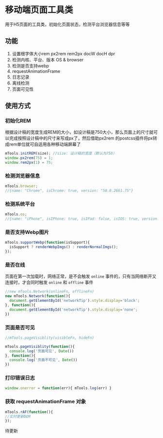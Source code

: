 # 移动端页面工具类

用于H5页面的工具类，初始化页面状态，检测平台浏览器信息等等

## 功能

1. 设置根字体大小rem px2rem rem2px docW docH dpr
2. 检测内核、平台、版本 OS & browser
3. 检测是否支持webp
4. requestAnimationFrame
5. 日志记录
6. 离线检测
7. 页面可见性


## 使用方式

### 初始化REM

根据设计稿的宽度生成REM的大小，如设计稿是750大小，那么页面上的尺寸就可以完成按照设计稿中的尺寸来写成px了，然后借助px2rem 的postcss插件将px转成rem单位就可自适用各种移动端屏幕了

```javascript
mTools.initREM(size); //size: 设计稿的宽度（默认为750）
window.px2rem(75) = 1;
window.rem2px(1) = 75;
```

### 检测浏览器信息

```javascript
mTools.browser;
//{name: "Chrome", isChrome: true, version: "50.0.2661.75"}
```

### 检测系统平台

```javascript
mTools.os;
//{name: "iPhone", isIPhone: true, isIPad: false, isIOS: true, version: "9.1"}
```

### 是否支持Webp图片

```javascript
mTools.supportWebp(function(isSupport){
  isSupport ? renderWebpImgs() : renderNormalImgs();
});
```

### 是否在线

页面在第一次加载时，网络正常，是不会触发 `online` 事件的，只有当网络断开又连接时，才会同时触发 `online` 和 `offline` 事件

```javascript
//new mTools.Network(onlineFn, offlineFn)
new mTools.Network(function(){
  document.getElementById('networkTip').style.display='block';
}, function(){
  document.getElementById('networkTip').style.display='none';
})
```

### 页面是否可见

```javascript
//mTools.pageVisiblity(visibleFn, hideFn)

mTools.pageVisiblity(function(){
  console.log('页面可见', Date())
}, function(){
  console.log('页面不可见', Date())
})
```

### 打印错误日志

```javascript
window.onerror = function(err){ mTools.log(err) }
```

### 获取 requestAnimationFrame 对象

```javascript
mTools.rAF(function(){
//实时更新DOM
});
```

待更新
